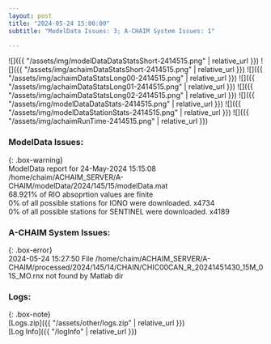 ```yaml
---
layout: post
title: "2024-05-24 15:00:00"
subtitle: "ModelData Issues: 3; A-CHAIM System Issues: 1"

---
```


![]({{ "/assets/img/modelDataDataStatsShort-2414515.png" | relative_url }})
![]({{ "/assets/img/achaimDataStatsShort-2414515.png" | relative_url }})
![]({{ "/assets/img/achaimDataStatsLong00-2414515.png" | relative_url }})
![]({{ "/assets/img/achaimDataStatsLong01-2414515.png" | relative_url }})
![]({{ "/assets/img/achaimDataStatsLong02-2414515.png" | relative_url }})
![]({{ "/assets/img/modelDataDataStats-2414515.png" | relative_url }})
![]({{ "/assets/img/modelDataStationStats-2414515.png" | relative_url }})
![]({{ "/assets/img/achaimRunTime-2414515.png" | relative_url }})


### ModelData Issues:  
  
{: .box-warning}  
 ModelData report for 24-May-2024 15:15:08   
 /home/chaim/ACHAIM_SERVER/A-CHAIM/modelData/2024/145/15/modelData.mat   
 68.921% of RIO absoprtion values are finite   
 0% of all possible stations for IONO were downloaded. x4734   
 0% of all possible stations for SENTINEL were downloaded. x4189   
  
### A-CHAIM System Issues:  
  
{: .box-error}  
2024-05-24 15:27:50 File /home/chaim/ACHAIM_SERVER/A-CHAIM/processed/2024/145/14/CHAIN/CHIC00CAN_R_20241451430_15M_01S_MO.rnx not found by Matlab dir  

### Logs:  
  
{: .box-note}  
[Logs.zip]({{ "/assets/other/logs.zip" | relative_url }})  
[Log Info]({{ "/logInfo" | relative_url }})  

